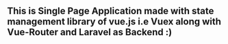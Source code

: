 ## This is Single Page Application made with state management library of vue.js i.e Vuex along with Vue-Router and Laravel as Backend :)